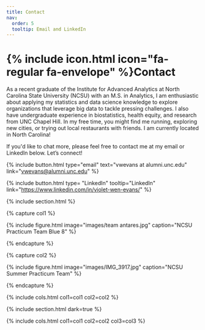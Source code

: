 ```yaml
---
title: Contact
nav:
  order: 5
  tooltip: Email and LinkedIn
---
```


# {% include icon.html icon="fa-regular fa-envelope" %}Contact

As a recent graduate of the Institute for Advanced Analytics at North Carolina State University (NCSU) with an M.S. in Analytics, I am enthusiastic about applying my statistics and data science knowledge to explore organizations that leverage big data to tackle pressing challenges. I also have undergraduate experience in biostatistics, health equity, and research from UNC Chapel Hill. In my free time, you might find me running, exploring new cities, or trying out local restaurants with friends. I am currently located in North Carolina!

If you'd like to chat more, please feel free to contact me at my email or LinkedIn below. Let’s connect!


{%
  include button.html
  type="email"
  text="vwevans at alumni.unc.edu"
  link="vwevans@alumni.unc.edu"
%}

{%
  include button.html
  type= "LinkedIn"
  tooltip="LinkedIn"
  link="https://www.linkedin.com/in/violet-wen-evans/"
%}


{% include section.html %}

{% capture col1 %}

{%
  include figure.html
  image="images/team antares.jpg"
  caption="NCSU Practicum Team Blue 8"
%}

{% endcapture %}

{% capture col2 %}

{%
  include figure.html
  image="images/IMG_3917.jpg"
  caption="NCSU Summer Practicum Team"
%}

{% endcapture %}

{% include cols.html col1=col1 col2=col2 %}

{% include section.html dark=true %}

{% include cols.html col1=col1 col2=col2 col3=col3 %}
